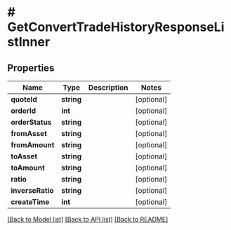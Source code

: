 # # GetConvertTradeHistoryResponseListInner

## Properties

Name | Type | Description | Notes
------------ | ------------- | ------------- | -------------
**quoteId** | **string** |  | [optional]
**orderId** | **int** |  | [optional]
**orderStatus** | **string** |  | [optional]
**fromAsset** | **string** |  | [optional]
**fromAmount** | **string** |  | [optional]
**toAsset** | **string** |  | [optional]
**toAmount** | **string** |  | [optional]
**ratio** | **string** |  | [optional]
**inverseRatio** | **string** |  | [optional]
**createTime** | **int** |  | [optional]

[[Back to Model list]](../../README.md#models) [[Back to API list]](../../README.md#endpoints) [[Back to README]](../../README.md)

